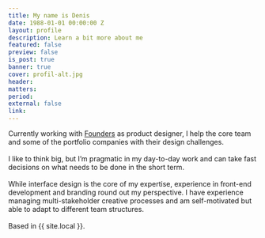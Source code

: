```yaml
---
title: My name is Denis
date: 1988-01-01 00:00:00 Z
layout: profile
description: Learn a bit more about me
featured: false
preview: false
is_post: true
banner: true
cover: profil-alt.jpg
header:
matters:
period:
external: false
link:
---
```


Currently working with [Founders](https://founders.as) as product designer, I help the core team and some of the portfolio companies with their design challenges.
<br><br>
I like to think big, but I’m pragmatic in my day-to-day work and can take fast decisions on what needs to be done in the short term.
<br><br>
While interface design is the core of my expertise, experience in front-end development and branding round out my perspective. I have experience managing multi-stakeholder creative processes and am self-motivated but able to adapt to different team structures.
<br><br>
Based in {{ site.local }}.
